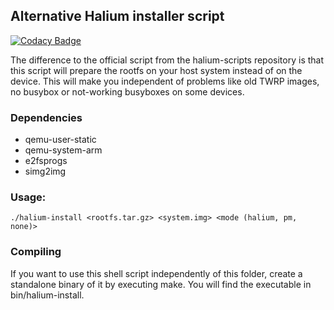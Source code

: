 ## Alternative Halium installer script

[![Codacy Badge](https://api.codacy.com/project/badge/Grade/0c6adc1dd44644b6b688f8fb048434d6)](https://www.codacy.com/app/JBBgameich/halium-install?utm_source=github.com&utm_medium=referral&utm_content=JBBgameich/halium-install&utm_campaign=badger)

The difference to the official script from the halium-scripts repository is that this script will prepare the rootfs on your host system instead of on the device. This will make you independent of problems like old TWRP images, no busybox or not-working busyboxes on some devices.

### Dependencies

* qemu-user-static
* qemu-system-arm
* e2fsprogs
* simg2img

### Usage:
```
./halium-install <rootfs.tar.gz> <system.img> <mode (halium, pm, none)>
```

### Compiling
If you want to use this shell script independently of this folder, create a standalone binary of it by executing make. You will find the executable in bin/halium-install.
